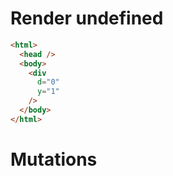 # Render undefined
```html
<html>
  <head />
  <body>
    <div
      d="0"
      y="1"
    />
  </body>
</html>
```

# Mutations
```

```